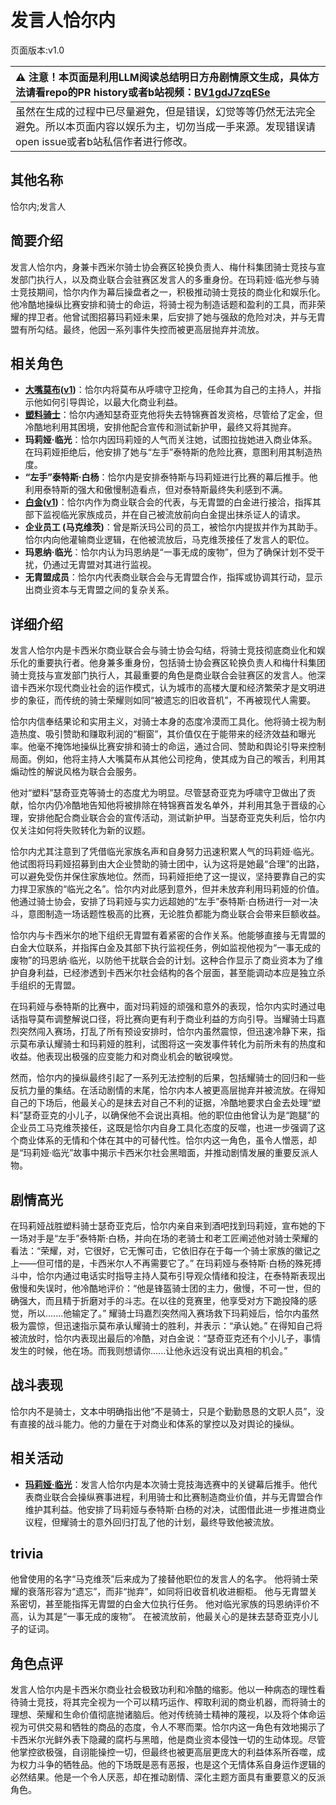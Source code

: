 # 发言人恰尔内
页面版本:v1.0
 

| :warning: 注意！本页面是利用LLM阅读总结明日方舟剧情原文生成，具体方法请看repo的PR history或者b站视频：[BV1gdJ7zqESe](https://www.bilibili.com/video/BV1gdJ7zqESe/)         |
|:----------------------------|
| 虽然在生成的过程中已尽量避免，但是错误，幻觉等等仍然无法完全避免。所以本页面内容以娱乐为主，切勿当成一手来源。发现错误请open issue或者b站私信作者进行修改。|



## 其他名称
恰尔内;发言人
## 简要介绍
发言人恰尔内，身兼卡西米尔骑士协会赛区轮换负责人、梅什科集团骑士竞技与宣发部门执行人，以及商业联合会驻赛区发言人的多重身份。在玛莉娅·临光参与骑士竞技期间，恰尔内作为幕后操盘者之一，积极推动骑士竞技的商业化和娱乐化。他冷酷地操纵比赛安排和骑士的命运，将骑士视为制造话题和盈利的工具，而非荣耀的捍卫者。他曾试图招募玛莉娅未果，后安排了她与强敌的危险对决，并与无胄盟有所勾结。最终，他因一系列事件失控而被更高层抛弃并流放。
## 相关角色
-   **[大嘴莫布](../char_v3/extended_char_da_zui_mo_bu.md)([v1](extended_char_da_zui_mo_bu.md))**：恰尔内将莫布从呼啸守卫挖角，任命其为自己的主持人，并指示他如何引导舆论，以最大化商业利益。
-   **[塑料骑士](../char_v3/extended_char_su_liao_qi_shi.md)**：恰尔内通知瑟奇亚克他将失去特锦赛首发资格，尽管给了定金，但冷酷地利用其困境，安排他配合宣传和测试新护甲，最终又将其抛弃。
-   **玛莉娅·临光**：恰尔内因玛莉娅的人气而关注她，试图拉拢她进入商业体系。在玛莉娅拒绝后，他安排了她与“左手”泰特斯的危险比赛，意图利用其制造热度。
-   **“左手”泰特斯·白杨**：恰尔内是安排泰特斯与玛莉娅进行比赛的幕后推手。他利用泰特斯的强大和傲慢制造看点，但对泰特斯最终失利感到不满。
-   **[白金](../char_v3/char_204_platnm.md)([v1](char_204_platnm.md))**：恰尔内作为商业联合会的代表，与无胄盟的白金进行接洽，指挥其部下监视临光家族成员，并在自己被流放前向白金提出抹杀证人的请求。
-   **企业员工 (马克维茨)**：曾是斯沃玛公司的员工，被恰尔内提拔并作为其助手。恰尔内向他灌输商业逻辑，在他被流放后，马克维茨接任了发言人的职位。
-   **玛恩纳·临光**：恰尔内认为玛恩纳是“一事无成的废物”，但为了确保计划不受干扰，仍通过无胄盟对其进行监视。
-   **无胄盟成员**：恰尔内代表商业联合会与无胄盟合作，指挥或协调其行动，显示出商业资本与无胄盟之间的复杂关系。
## 详细介绍
发言人恰尔内是卡西米尔商业联合会与骑士协会勾结，将骑士竞技彻底商业化和娱乐化的重要执行者。他身兼多重身份，包括骑士协会赛区轮换负责人和梅什科集团骑士竞技与宣发部门执行人，其最重要的角色是商业联合会驻赛区的发言人。他深谙卡西米尔现代商业社会的运作模式，认为城市的高楼大厦和经济繁荣才是文明进步的象征，而传统的骑士荣耀则如同“被遗忘的旧收音机”，不再被现代人需要。

恰尔内信奉结果论和实用主义，对骑士本身的态度冷漠而工具化。他将骑士视为制造热度、吸引赞助和赚取利润的“橱窗”，其价值仅在于能带来的经济效益和曝光率。他毫不掩饰地操纵比赛安排和骑士的命运，通过合同、赞助和舆论引导来控制局面。例如，他将主持人大嘴莫布从其他公司挖角，使其成为自己的喉舌，利用其煽动性的解说风格为联合会服务。

他对“塑料”瑟奇亚克等骑士的态度尤为明显。尽管瑟奇亚克为呼啸守卫做出了贡献，恰尔内仍冷酷地告知他将被排除在特锦赛首发名单外，并利用其急于晋级的心理，安排他配合商业联合会的宣传活动，测试新护甲。当瑟奇亚克失利后，恰尔内仅关注如何将失败转化为新的议题。

恰尔内尤其注意到了凭借临光家族名声和自身努力迅速积累人气的玛莉娅·临光。他试图将玛莉娅招募到由大企业赞助的骑士团中，认为这将是她最“合理”的出路，可以避免受伤并保住家族地位。然而，玛莉娅拒绝了这一提议，坚持要靠自己的实力捍卫家族的“临光之名”。恰尔内对此感到意外，但并未放弃利用玛莉娅的价值。他通过骑士协会，安排了玛莉娅与实力远超她的“左手”泰特斯·白杨进行一对一决斗，意图制造一场话题性极高的比赛，无论胜负都能为商业联合会带来巨额收益。

恰尔内与卡西米尔的地下组织无胄盟有着紧密的合作关系。他能够直接与无胄盟的白金大位联系，并指挥白金及其部下执行监视任务，例如监视他视为“一事无成的废物”的玛恩纳·临光，以防他干扰联合会的计划。这种合作显示了商业资本为了维护自身利益，已经渗透到卡西米尔社会结构的各个层面，甚至能调动本应是独立杀手组织的无胄盟。

在玛莉娅与泰特斯的比赛中，面对玛莉娅的顽强和意外的表现，恰尔内实时通过电话指导莫布调整解说口径，将比赛向更有利于商业利益的方向引导。当耀骑士玛嘉烈突然闯入赛场，打乱了所有预设安排时，恰尔内虽然震惊，但迅速冷静下来，指示莫布承认耀骑士和玛莉娅的胜利，试图将这一突发事件转化为前所未有的热度和收益。他表现出极强的应变能力和对商业机会的敏锐嗅觉。

然而，恰尔内的操纵最终引起了一系列无法控制的后果，包括耀骑士的回归和一些反抗力量的集结。在活动剧情的末尾，恰尔内本人被更高层抛弃并被流放。在得知自己的下场后，他最关心的是抹去对自己不利的证据，冷酷地要求白金去处理“塑料”瑟奇亚克的小儿子，以确保他不会说出真相。他的职位由他曾认为是“跑腿”的企业员工马克维茨接任，这既是恰尔内自身工具化态度的反噬，也进一步强调了这个商业体系的无情和个体在其中的可替代性。恰尔内这一角色，虽令人憎恶，却是“玛莉娅·临光”故事中揭示卡西米尔社会黑暗面，并推动剧情发展的重要反派人物。
## 剧情高光
在玛莉娅战胜塑料骑士瑟奇亚克后，恰尔内亲自来到酒吧找到玛莉娅，宣布她的下一场对手是“左手”泰特斯·白杨，并向在场的老骑士和老工匠阐述他对骑士荣耀的看法：“荣耀，对，它很好，它无懈可击，它依旧存在于每一个骑士家族的徽记之上——但可惜的是，卡西米尔人不再需要它了。”
在玛莉娅与泰特斯·白杨的殊死搏斗中，恰尔内通过电话实时指导主持人莫布引导观众情绪和投注，在泰特斯表现出傲慢和失误时，他冷酷地评价：“他是锋盔骑士团的主力，傲慢，不可一世，但的确强大，而且精于折磨对手的斗志。在以往的竞赛里，他享受对方下跪投降的感觉，所以.......他输定了。”
耀骑士玛嘉烈突然闯入赛场救下玛莉娅后，恰尔内虽然极为震惊，但迅速指示莫布承认耀骑士的胜利，并表示：“承认她。”
在得知自己将被流放时，恰尔内表现出最后的冷酷，对白金说：“瑟奇亚克还有个小儿子，事情发生的时候，他在场。而我则想请你......让他永远没有说出真相的机会。”
## 战斗表现
恰尔内不是骑士，文本中明确指出他“不是骑士，只是个勤勤恳恳的文职人员”，没有直接的战斗能力。他的力量在于对商业和体系的掌控以及对舆论的操纵。
## 相关活动
-   **[玛莉娅·临光](../stories/act13d5.md)**：发言人恰尔内是本次骑士竞技海选赛中的关键幕后推手。他代表商业联合会操纵赛事进程，利用骑士和比赛制造商业价值，并与无胄盟合作维护其利益。他安排了玛莉娅与泰特斯·白杨的对决，试图借此进一步推进商业议程，但耀骑士的意外回归打乱了他的计划，最终导致他被流放。
## trivia
他曾使用的名字“马克维茨”后来成为了接替他职位的发言人的名字。
他将骑士荣耀的衰落形容为“遗忘”，而非“抛弃”，如同将旧收音机收进橱柜。
他与无胄盟关系密切，甚至能指挥无胄盟的白金大位执行任务。
他对临光家族的玛恩纳评价不高，认为其是“一事无成的废物”。
在被流放前，他最关心的是抹去瑟奇亚克小儿子的证词。
## 角色点评
发言人恰尔内是卡西米尔商业社会极致功利和冷酷的缩影。他以一种病态的理性看待骑士竞技，将其完全视为一个可以精巧运作、榨取利润的商业机器，而将骑士的理想、荣耀和生命价值彻底抛诸脑后。他对传统骑士精神的蔑视，以及将个体命运视为可供交易和牺牲的商品的态度，令人不寒而栗。恰尔内这一角色有效地揭示了卡西米尔光鲜外表下隐藏的腐朽与黑暗，他是商业资本侵蚀一切的生动体现。尽管他掌控欲极强，自诩能操控一切，但最终也被更高层更庞大的利益体系所吞噬，成为权力斗争的牺牲品。他的下场既是恶有恶报，也是这个无情体系自身运作逻辑的必然结果。他是一个令人厌恶，却在推动剧情、深化主题方面具有重要意义的反派角色。